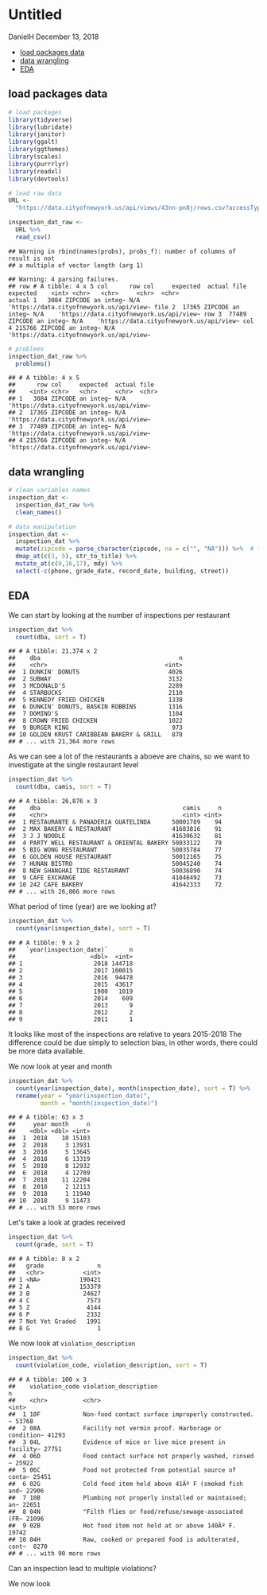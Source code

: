 Untitled
================
DanielH
December 13, 2018

-   [load packages data](#load-packages-data)
-   [data wrangling](#data-wrangling)
-   [EDA](#eda)

load packages data
------------------

``` r
# load packages
library(tidyverse)
library(lubridate)
library(janitor)
library(ggalt)
library(ggthemes)
library(scales)
library(purrrlyr)
library(readxl)
library(devtools)

# load raw data
URL <-
  "https://data.cityofnewyork.us/api/views/43nn-pn8j/rows.csv?accessType=DOWNLOAD"

inspection_dat_raw <-
  URL %>%
  read_csv()
```

    ## Warning in rbind(names(probs), probs_f): number of columns of result is not
    ## a multiple of vector length (arg 1)

    ## Warning: 4 parsing failures.
    ## row # A tibble: 4 x 5 col      row col     expected  actual file                                     expected    <int> <chr>   <chr>     <chr>  <chr>                                    actual 1   3084 ZIPCODE an integ~ N/A    'https://data.cityofnewyork.us/api/view~ file 2  17365 ZIPCODE an integ~ N/A    'https://data.cityofnewyork.us/api/view~ row 3  77489 ZIPCODE an integ~ N/A    'https://data.cityofnewyork.us/api/view~ col 4 215766 ZIPCODE an integ~ N/A    'https://data.cityofnewyork.us/api/view~

``` r
# problems
inspection_dat_raw %>%
  problems()
```

    ## # A tibble: 4 x 5
    ##      row col     expected  actual file                                    
    ##    <int> <chr>   <chr>     <chr>  <chr>                                   
    ## 1   3084 ZIPCODE an integ~ N/A    'https://data.cityofnewyork.us/api/view~
    ## 2  17365 ZIPCODE an integ~ N/A    'https://data.cityofnewyork.us/api/view~
    ## 3  77489 ZIPCODE an integ~ N/A    'https://data.cityofnewyork.us/api/view~
    ## 4 215766 ZIPCODE an integ~ N/A    'https://data.cityofnewyork.us/api/view~

data wrangling
--------------

``` r
# clean variables names
inspection_dat <-
  inspection_dat_raw %>%
  clean_names() 

# data manipulation
inspection_dat <-
  inspection_dat %>%
  mutate(zipcode = parse_character(zipcode, na = c("", "NA"))) %>%  # fix the 4 problems
  dmap_at(c(3, 5), str_to_title) %>%
  mutate_at(c(9,16,17), mdy) %>%
  select(-c(phone, grade_date, record_date, building, street))
```

EDA
---

We can start by looking at the number of inspections per restaurant

``` r
inspection_dat %>%
  count(dba, sort = T)
```

    ## # A tibble: 21,374 x 2
    ##    dba                                       n
    ##    <chr>                                 <int>
    ##  1 DUNKIN' DONUTS                         4026
    ##  2 SUBWAY                                 3132
    ##  3 MCDONALD'S                             2289
    ##  4 STARBUCKS                              2110
    ##  5 KENNEDY FRIED CHICKEN                  1338
    ##  6 DUNKIN' DONUTS, BASKIN ROBBINS         1316
    ##  7 DOMINO'S                               1104
    ##  8 CROWN FRIED CHICKEN                    1022
    ##  9 BURGER KING                             973
    ## 10 GOLDEN KRUST CARIBBEAN BAKERY & GRILL   878
    ## # ... with 21,364 more rows

As we can see a lot of the restaurants a aboeve are chains, so we want to investigate at the single restaurant level

``` r
inspection_dat %>%
  count(dba, camis, sort = T)
```

    ## # A tibble: 26,876 x 3
    ##    dba                                        camis     n
    ##    <chr>                                      <int> <int>
    ##  1 RESTAURANTE & PANADERIA GUATELINDA      50001789    94
    ##  2 MAX BAKERY & RESTAURANT                 41683816    91
    ##  3 J J NOODLE                              41630632    81
    ##  4 PARTY WELL RESTAURANT & ORIENTAL BAKERY 50033122    79
    ##  5 BIG WONG RESTAURANT                     50035784    77
    ##  6 GOLDEN HOUSE RESTAURANT                 50012165    75
    ##  7 HUNAN BISTRO                            50045240    74
    ##  8 NEW SHANGHAI TIDE RESTAURANT            50036890    74
    ##  9 CAFE EXCHANGE                           41046492    73
    ## 10 242 CAFE BAKERY                         41642333    72
    ## # ... with 26,866 more rows

What period of time (year) are we looking at?

``` r
inspection_dat %>%
  count(year(inspection_date), sort = T)
```

    ## # A tibble: 9 x 2
    ##   `year(inspection_date)`      n
    ##                     <dbl>  <int>
    ## 1                    2018 144718
    ## 2                    2017 100015
    ## 3                    2016  94478
    ## 4                    2015  43617
    ## 5                    1900   1019
    ## 6                    2014    609
    ## 7                    2013      9
    ## 8                    2012      2
    ## 9                    2011      1

It looks like most of the inspections are relative to years 2015-2018 The difference could be due simply to selection bias, in other words, there could be more data available.

We now look at year and month

``` r
inspection_dat %>%
  count(year(inspection_date), month(inspection_date), sort = T) %>% 
  rename(year = "year(inspection_date)",
         month = "month(inspection_date)")
```

    ## # A tibble: 63 x 3
    ##     year month     n
    ##    <dbl> <dbl> <int>
    ##  1  2018    10 15103
    ##  2  2018     3 13931
    ##  3  2018     5 13645
    ##  4  2018     6 13319
    ##  5  2018     8 12932
    ##  6  2018     4 12709
    ##  7  2018    11 12204
    ##  8  2018     2 12113
    ##  9  2018     1 11940
    ## 10  2018     9 11473
    ## # ... with 53 more rows

Let's take a look at grades received

``` r
inspection_dat %>%
  count(grade, sort = T)
```

    ## # A tibble: 8 x 2
    ##   grade               n
    ##   <chr>           <int>
    ## 1 <NA>           190421
    ## 2 A              153379
    ## 3 B               24627
    ## 4 C                7573
    ## 5 Z                4144
    ## 6 P                2332
    ## 7 Not Yet Graded   1991
    ## 8 G                   1

We now look at `violation_description`

``` r
inspection_dat %>%
  count(violation_code, violation_description, sort = T) 
```

    ## # A tibble: 100 x 3
    ##    violation_code violation_description                                  n
    ##    <chr>          <chr>                                              <int>
    ##  1 10F            Non-food contact surface improperly constructed. ~ 53768
    ##  2 08A            Facility not vermin proof. Harborage or condition~ 41293
    ##  3 04L            Evidence of mice or live mice present in facility~ 27751
    ##  4 06D            Food contact surface not properly washed, rinsed ~ 25922
    ##  5 06C            Food not protected from potential source of conta~ 25451
    ##  6 02G            Cold food item held above 41Âº F (smoked fish and~ 22906
    ##  7 10B            Plumbing not properly installed or maintained; an~ 22651
    ##  8 04N            "Filth flies or food/refuse/sewage-associated (FR~ 21096
    ##  9 02B            Hot food item not held at or above 140Âº F.        19742
    ## 10 04H            Raw, cooked or prepared food is adulterated, cont~  8270
    ## # ... with 90 more rows

Can an inspection lead to multiple violations?

We now look
